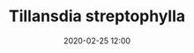 ---
number: 57
name: streptophylla
title: Tillansdia streptophylla
price: 14
categories:  
date: 2020-02-25 12:00
layout: page
seller: SLG
---